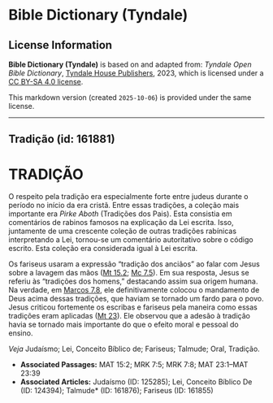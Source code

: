 # Bible Dictionary (Tyndale)

## License Information

**Bible Dictionary (Tyndale)** is based on and adapted from: _Tyndale Open Bible Dictionary_, [Tyndale House Publishers](https://tyndaleopenresources.com/), 2023, which is licensed under a [CC BY-SA 4.0 license](https://creativecommons.org/licenses/by-sa/4.0/legalcode.en).

This markdown version (created `2025-10-06`) is provided under the same license.



--------------------------------

## Tradição (id: 161881)

TRADIÇÃO
========

O respeito pela tradição era especialmente forte entre judeus durante o período no início da era cristã. Entre essas tradições, a coleção mais importante era *Pirke Aboth* (Tradições dos Pais). Esta consistia em comentários de rabinos famosos na explicação da Lei escrita. Isso, juntamente de uma crescente coleção de outras tradições rabínicas interpretando a Lei, tornou\-se um comentário autoritativo sobre o código escrito. Esta coleção era considerada igual à Lei escrita.

Os fariseus usaram a expressão “tradição dos anciãos” ao falar com Jesus sobre a lavagem das mãos ([Mt 15\.2](https://ref.ly/Matt15:2); [Mc 7\.5](https://ref.ly/Mark7:5)). Em sua resposta, Jesus se referiu às “tradições dos homens,” destacando assim sua origem humana. Na verdade, em [Marcos 7\.8](https://ref.ly/Mark7:8), ele definitivamente colocou o mandamento de Deus acima dessas tradições, que haviam se tornado um fardo para o povo. Jesus criticou fortemente os escribas e fariseus pela maneira como essas tradições eram aplicadas ([Mt 23](https://ref.ly/Matt23:1-Matt23:39)). Ele observou que a adesão à tradição havia se tornado mais importante do que o efeito moral e pessoal do ensino.

*Veja* Judaísmo; Lei, Conceito Bíblico de; Fariseus; Talmude; Oral, Tradição.

* **Associated Passages:** MAT 15:2; MRK 7:5; MRK 7:8; MAT 23:1–MAT 23:39
* **Associated Articles:** Judaísmo (ID: 125285); Lei, Conceito Bíblico De (ID: 124394); Talmude* (ID: 161876); Fariseus (ID: 161855)


